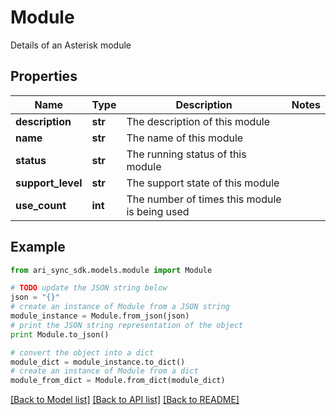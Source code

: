 # Module

Details of an Asterisk module

## Properties
Name | Type | Description | Notes
------------ | ------------- | ------------- | -------------
**description** | **str** | The description of this module | 
**name** | **str** | The name of this module | 
**status** | **str** | The running status of this module | 
**support_level** | **str** | The support state of this module | 
**use_count** | **int** | The number of times this module is being used | 

## Example

```python
from ari_sync_sdk.models.module import Module

# TODO update the JSON string below
json = "{}"
# create an instance of Module from a JSON string
module_instance = Module.from_json(json)
# print the JSON string representation of the object
print Module.to_json()

# convert the object into a dict
module_dict = module_instance.to_dict()
# create an instance of Module from a dict
module_from_dict = Module.from_dict(module_dict)
```
[[Back to Model list]](../README.md#documentation-for-models) [[Back to API list]](../README.md#documentation-for-api-endpoints) [[Back to README]](../README.md)


